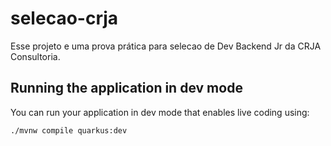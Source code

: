 # selecao-crja

Esse projeto e uma prova prática para selecao de Dev Backend Jr da CRJA Consultoria.

## Running the application in dev mode

You can run your application in dev mode that enables live coding using:
```shell script
./mvnw compile quarkus:dev
```


